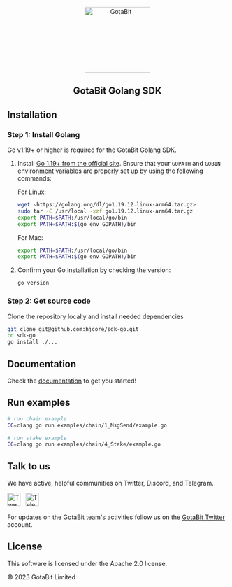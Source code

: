 <div align="center">

<a href="https://github.com/gotabit/sdk-ts"><img alt="GotaBit" src="https://res.gotabit.io/svg/icon.svg" width="150"/></a>

## GotaBit Golang SDK

</div>

## Installation

### Step 1: Install Golang

Go v1.19+ or higher is required for the GotaBit Golang SDK.

1. Install [Go 1.19+ from the official site](https://go.dev/dl/). Ensure that your `GOPATH` and `GOBIN` environment variables are properly set up by using the following commands:

   For Linux:

   ```sh
   wget <https://golang.org/dl/go1.19.12.linux-arm64.tar.gz>
   sudo tar -C /usr/local -xzf go1.19.12.linux-arm64.tar.gz
   export PATH=$PATH:/usr/local/go/bin
   export PATH=$PATH:$(go env GOPATH)/bin
   ```

   For Mac:

   ```sh
   export PATH=$PATH:/usr/local/go/bin
   export PATH=$PATH:$(go env GOPATH)/bin
   ```

2. Confirm your Go installation by checking the version:

   ```sh
   go version
   ```

### Step 2: Get source code

Clone the repository locally and install needed dependencies

```bash
git clone git@github.com:hjcore/sdk-go.git
cd sdk-go
go install ./...
```

## Documentation

Check the [documentation](docs.md) to get you started!

## Run examples

```bash
# run chain example
CC=clang go run examples/chain/1_MsgSend/example.go

# run stake example
CC=clang go run examples/chain/4_Stake/example.go
```

## Talk to us

We have active, helpful communities on Twitter, Discord, and Telegram.

<p>
<a href="https://twitter.com/GotaBitG"><img src="https://img.shields.io/badge/Twitter-1DA1F2?style=for-the-badge&logo=twitter&logoColor=white" alt="Tweet" height="30"/></a>
  &nbsp;
 <a href="https://t.me/GotaBitG"><img src="https://img.shields.io/badge/Telegram-2CA5E0?style=for-the-badge&logo=telegram&logoColor=white" alt="Telegram" height="30"/></a>
</p>

For updates on the GotaBit team's activities follow us on the [GotaBit Twitter](https://twitter.com/GotaBitG) account.

## License

This software is licensed under the Apache 2.0 license.

© 2023 GotaBit Limited
